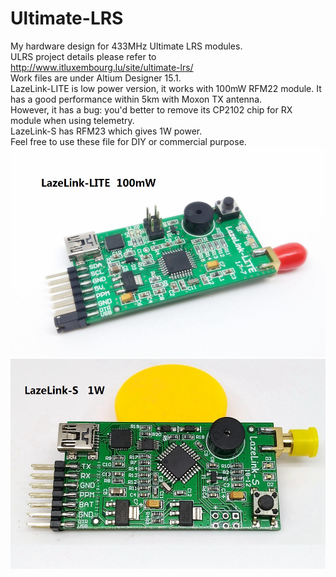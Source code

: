 # Ultimate-LRS
My hardware design for 433MHz Ultimate LRS modules.<br />
ULRS project details please refer to http://www.itluxembourg.lu/site/ultimate-lrs/<br />
Work files are under Altium Designer 15.1. <br />
LazeLink-LITE is low power version, it works with 100mW RFM22 module. It has a good performance within 5km with Moxon TX antenna. <br />
However, it has a bug: you'd better to remove its CP2102 chip for RX module when using telemetry. <br />
LazeLink-S has RFM23 which gives 1W power.<br />
Feel free to use these file for DIY or commercial purpose.<br />
![](https://github.com/LazemanCY/Ultimate-LRS/blob/master/LazeLink-LITE/LITE.jpg)
![](https://github.com/LazemanCY/Ultimate-LRS/blob/master/LazeLink-S/Lazelink-S.jpg)
